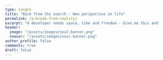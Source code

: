 ```yaml
---
type: single
title: "Back from the search - New perspective on life"
permalink: /a-break-from-reality/
excerpt: "A developer needs space, time and freedom - Give me this and i will work for you"
header:
  image: "/assets/images/soul-banner.png"
  teaser: "/assets/images/soul-banner.png"
author_profile: false
comments: true
draft: false
---
```

